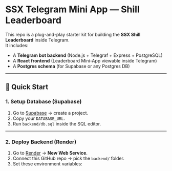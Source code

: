 # SSX Telegram Mini App — Shill Leaderboard

This repo is a plug-and-play starter kit for building the **SSX Shill Leaderboard** inside Telegram.  
It includes:

- A **Telegram bot backend** (Node.js + Telegraf + Express + PostgreSQL)
- A **React frontend** (Leaderboard Mini-App viewable inside Telegram)
- A **Postgres schema** (for Supabase or any Postgres DB)

---

## 🚀 Quick Start

### 1. Setup Database (Supabase)
1. Go to [Supabase](https://supabase.com) → create a project.
2. Copy your `DATABASE_URL`.
3. Run `backend/db.sql` inside the SQL editor.

---

### 2. Deploy Backend (Render)
1. Go to [Render](https://render.com) → **New Web Service**.
2. Connect this GitHub repo → pick the `backend/` folder.
3. Set these environment variables:

